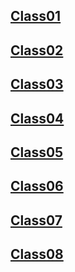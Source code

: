 

## [Class01](Class-01/notes01.md)

## [Class02](Class-02/notes02.md)

## [Class03](Class-03/notes03.md)

## [Class04](Class-04/notes04.md)

## [Class05](Class-05/notes05.md)

## [Class06](Class-06/notes06.md)

## [Class07](Class-07/notes07.md)

## [Class08](Class-08/notes08.md)